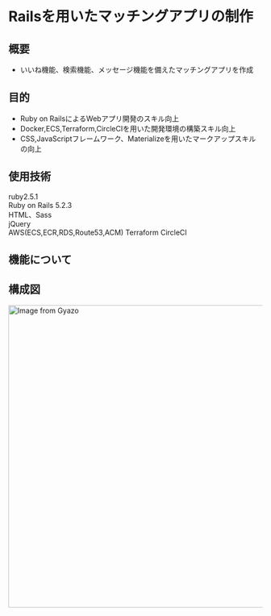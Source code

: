 # Railsを用いたマッチングアプリの制作

## 概要

- いいね機能、検索機能、メッセージ機能を備えたマッチングアプリを作成

## 目的

- Ruby on RailsによるWebアプリ開発のスキル向上
- Docker,ECS,Terraform,CircleCIを用いた開発環境の構築スキル向上
- CSS,JavaScriptフレームワーク、Materializeを用いたマークアップスキルの向上

## 使用技術

ruby2.5.1  
Ruby on Rails 5.2.3  
HTML、Sass  
jQuery  
AWS(ECS,ECR,RDS,Route53,ACM)
Terraform
CircleCI


## 機能について  

## 構成図
<a href="https://gyazo.com/88a507f2dba614129ba91cb503a86022"><img src="https://i.gyazo.com/88a507f2dba614129ba91cb503a86022.png" alt="Image from Gyazo" width="600"/></a>
